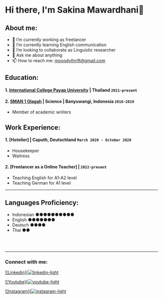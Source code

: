 # Hi there, I'm Sakina Mawardhani👋

## About me:
- 🔭 I’m currently working as freelancer
- 🌱 I’m currently learning English communication
- 👯 I’m looking to collaborate as Linguistic researcher
- 💬 Ask me about anything
- 📫 How to reach me: mooodythrift@gmail.com

## Education:

#### 1. [International College Payap University](https://wp.payap.ac.th/) | Thailand `2021-present`
 
#### 2. [SMAN 1 Glagah](https://www.sman1glagah.sch.id/) | Science | Banyuwangi, Indonesia `2016-2019`
   - Member of academic wriiters

## Work Experience:
#### 1. [Hotelier] | Caputh, Deutschland `March 2020 - October 2020`
   - Housekeeper
   - Waitress
#### 2. [Freelancer as a Online Teacher] | `2022-present`
   - Teaching English for A1-A2 level
   - Teaching German for A1 level
---

## Languages Proficiency:
   - Indonesian ●●●●●●●●●●
   - English    ●●●●●●●
   - Deutsch    ●●●●
   - Thai       ●●


<br />
<br />

---
### Connect with me:


[![Linkedin](![linkedin-light](https://github.com/sakinaMawardhani4/sakinaMawardhani4/assets/148930590/756be136-eb01-4e1a-bf11-589f9637cdab)](https://www.linkedin.com/in/sakina-mawardhani-817004286/)

[![Youtube](![youtube-light](https://github.com/sakinaMawardhani4/sakinaMawardhani4/assets/148930590/173d13b0-7897-43ce-b760-fbf7f1b2c107)](https://www.youtube.com/channel/UCv1r5GZbUq2zfHOf_WjF7dg)

[![Instagram](![instagram-light](https://github.com/sakinaMawardhani4/sakinaMawardhani4/assets/148930590/e94bdff0-b8ca-4c2c-b915-041bde121f17)](https://instagram.com/sakinasasa04?igshid=MmVlMjlkMTBhMg%3D%3D&utm_source=qr)





